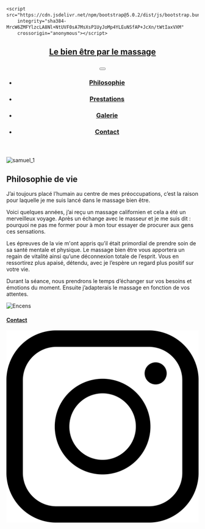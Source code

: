 <!DOCTYPE html>
<html lang="fr">
<meta charset="UTF-8">
<meta http-equiv="X-UA-Compatible" content="IE=edge">
<meta name="viewport" content="width=device-width, initial-scale=1.0">
<head>
    <title>Accueil</title>
    <!--lien(s) css-->
    <link rel="stylesheet" href="style.css">
    <link rel="robots" href="/robots.txt">
    <!--Liens pour fichier favicon-->
    <link rel="icon" href="/favicon.ico" type="image/x-icon" />
    <!--liens bootstrapt css et js-->
    <link href="https://cdn.jsdelivr.net/npm/bootstrap@5.0.2/dist/css/bootstrap.min.css" rel="stylesheet"
        integrity="sha384-EVSTQN3/azprG1Anm3QDgpJLIm9Nao0Yz1ztcQTwFspd3yD65VohhpuuCOmLASjC" crossorigin="anonymous">

    <script src="https://cdn.jsdelivr.net/npm/bootstrap@5.0.2/dist/js/bootstrap.bundle.min.js"
        integrity="sha384-MrcW6ZMFYlzcLA8Nl+NtUVF0sA7MsXsP1UyJoMp4YLEuNSfAP+JcXn/tWtIaxVXM"
        crossorigin="anonymous"></script>

</head>
<body>
    <header>
    <nav class="navbar navbar-expand-lg navbar-light color-navbar" id="navbar-padding">
        <a class="navbar-brand" href="accueil.html"><h1 id="titreh1">Le bien être par le massage</h1></a>
        <button class="navbar-toggler" type="button" data-bs-toggle="collapse" data-bs-target="#navbarNav" aria-controls="navbarNav" aria-expanded="false" aria-label="Toggle navigation" id="button-toggle" >
          <span class="navbar-toggler-icon" id="bar-toggle-icon"></span>
        </button>
        <div class="collapse navbar-collapse navbar_modif" id="navbarNav">
          <ul class="navbar-nav">
            <li class="nav-item active margin_elmt_navbar">
              <a class="nav-link" href="accueil.html"><h3 class="font-size-h3">Philosophie</h3></a>
            </li>
            <li class="nav-item margin_elmt_navbar">
              <a class="nav-link" href="prestations.html"><h3 class="font-size-h3">Prestations</h3></a>
            </li>
            <li class="nav-item margin_elmt_navbar">
              <a class="nav-link" href="gallerie.html"><h3 class="font-size-h3">Galerie</h3></a>
            </li>
            <li class="nav-item margin_elmt_navbar">
              <a class="nav-link" href="contact.html"><h3 class="font-size-h3">Contact</h3></a>
            </li>
          </ul>
        </div>
      </nav>
    </header>
    <main>
      <div class="row">
        <div class="col content-center">
          <img class="samuel_1" src="samuel_1.jpeg" alt="samuel_1">
        </div>
        <div class="col start-left">
          <div class="format-colum">
            <h2 class="titre-h2">Philosophie de vie</h2>
            <p class="backgroud-p">J’ai toujours placé l’humain au centre de mes préoccupations, c’est la raison pour laquelle 
              je me suis lancé dans le massage bien être. </p>
            <p class="backgroud-p">Voici quelques années, j’ai reçu un massage californien et cela a été un merveilleux voyage. 
              Après un échange avec le masseur et je me suis dit : pourquoi ne pas me former pour à mon 
              tour essayer de procurer aux gens ces sensations. </p>
          </div>
        </div>
      </div>
      <div class="row margin_bottom">
        <div class="col start-end">
          <div class="format-colum">
            <p class="backgroud-p">Les épreuves de la vie m'ont appris qu’il était primordial de prendre soin de sa santé mentale et physique. 
              Le massage bien être vous apportera un regain de vitalité ainsi qu’une déconnexion totale de l’esprit. Vous en ressortirez plus apaisé, détendu, avec je l’espère un regard plus positif sur votre vie. </p>
            <p class="backgroud-p">Durant la séance, nous prendrons le temps d’échanger sur vos besoins et émotions du moment. 
                Ensuite j’adapterais le massage en fonction de vos attentes.</p>
          </div>
        </div>
        <div class="col content-center"> 
          <img class="Encens" src="encens.jpeg" alt="Encens">
        </div> 
      </div>
    </main>
  </body>
  <footer class="footer-format">
    <div class="div_footer_format">
        <a  id="contact_link" class="contact_footer" href="contact.html"><h4>Contact</h4></a>
        <a class="" href="https://www.instagram.com/samuel.plumerat?igsh=dXliZ280MmFwbm8y" target="_blank"><img class="itg_logo" src="itg_logo.png" alt="Instagram"></a>
      </div>
  </footer>
</html>
